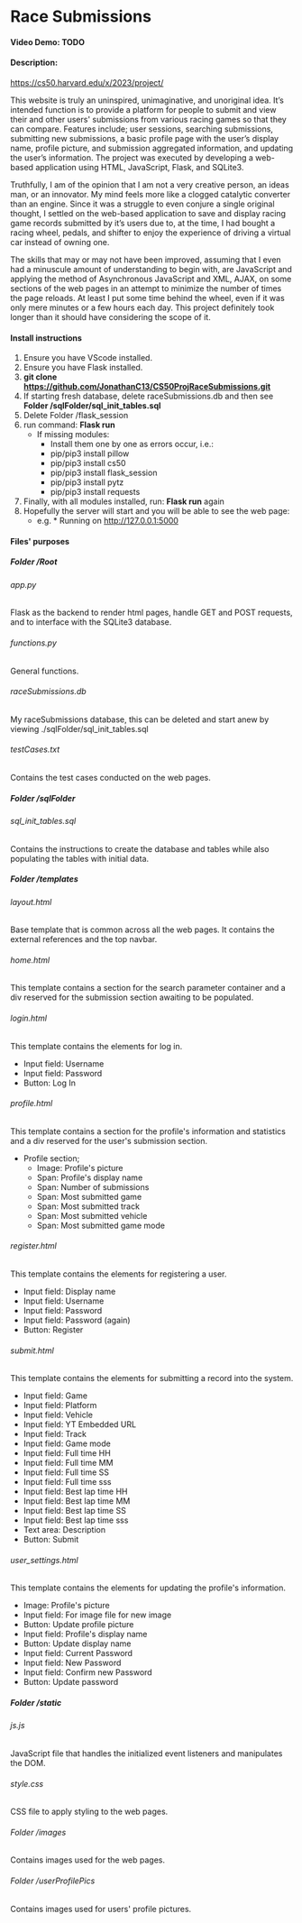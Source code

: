 # Race Submissions
#### Video Demo:  <URL HERE> TODO
#### Description:
https://cs50.harvard.edu/x/2023/project/

This website is truly an uninspired, unimaginative, and unoriginal idea. It’s intended function is to provide a platform for people to submit and view their and other users' submissions from various racing games so that they can compare. Features include; user sessions, searching submissions, submitting new submissions, a basic profile page with the user’s display name, profile picture, and submission aggregated information, and updating the user’s information. The project was executed by developing a web-based application using HTML, JavaScript, Flask, and SQLite3. 

Truthfully, I am of the opinion that I am not a very creative person, an ideas man, or an innovator. My mind feels more like a clogged catalytic converter than an engine. Since it was a struggle to even conjure a single original thought, I settled on the web-based application to save and display racing game records submitted by it’s users due to, at the time, I had bought a racing wheel, pedals, and shifter to enjoy the experience of driving a virtual car instead of owning one.

The skills that may or may not have been improved, assuming that I even had a minuscule amount of understanding to begin with, are JavaScript and applying the method of Asynchronous JavaScript and XML, AJAX, on some sections of the web pages in an attempt to minimize the number of times the page reloads. At least I put some time behind the wheel, even if it was only mere minutes or a few hours each day. This project definitely took longer than it should have considering the scope of it.

#### Install instructions
1. Ensure you have VScode installed.
2. Ensure you have Flask installed.
3. **git clone https://github.com/JonathanC13/CS50ProjRaceSubmissions.git**
4. If starting fresh database, delete raceSubmissions.db and then see **Folder /sqlFolder/sql_init_tables.sql**
5. Delete Folder /flask_session
6. run command: **Flask run**
   - If missing modules:
        - Install them one by one as errors occur, i.e.:
        - pip/pip3 install pillow
        - pip/pip3 install cs50
        - pip/pip3 install flask_session
        - pip/pip3 install pytz
        - pip/pip3 install requests
7. Finally, with all modules installed, run: **Flask run** again
8. Hopefully the server will start and you will be able to see the web page: 
    - e.g. * Running on http://127.0.0.1:5000

#### Files' purposes
##### Folder /Root
###### app.py
Flask as the backend to render html pages, handle GET and POST requests, and to interface with the SQLite3 database.

###### functions.py
General functions.

###### raceSubmissions.db
My raceSubmissions database, this can be deleted and start anew by viewing ./sqlFolder/sql_init_tables.sql

###### testCases.txt
Contains the test cases conducted on the web pages.

##### Folder /sqlFolder
###### sql_init_tables.sql
Contains the instructions to create the database and tables while also populating the tables with initial data.

##### Folder /templates
###### layout.html
Base template that is common across all the web pages. It contains the external references and the top navbar.

###### home.html
This template contains a section for the search parameter container and a div reserved for the submission section awaiting to be populated.

###### login.html
This template contains the elements for log in.
- Input field: Username
- Input field: Password
- Button: Log In

###### profile.html
This template contains a section for the profile's information and statistics and a div reserved for the user's submission section.
- Profile section;
    - Image: Profile's picture
    - Span: Profile's display name
    - Span: Number of submissions
    - Span: Most submitted game
    - Span: Most submitted track
    - Span: Most submitted vehicle
    - Span: Most submitted game mode

###### register.html
This template contains the elements for registering a user.
- Input field: Display name
- Input field: Username
- Input field: Password
- Input field: Password (again)
- Button: Register

###### submit.html
This template contains the elements for submitting a record into the system.
- Input field: Game
- Input field: Platform
- Input field: Vehicle
- Input field: YT Embedded URL
- Input field: Track
- Input field: Game mode
- Input field: Full time HH
- Input field: Full time MM
- Input field: Full time SS
- Input field: Full time sss
- Input field: Best lap time HH
- Input field: Best lap time MM
- Input field: Best lap time SS
- Input field: Best lap time sss
- Text area: Description
- Button: Submit

###### user_settings.html
This template contains the elements for updating the profile's information.
- Image: Profile's picture
- Input field: For image file for new image
- Button: Update profile picture
- Input field: Profile's display name
- Button: Update display name
- Input field: Current Password
- Input field: New Password
- Input field: Confirm new Password
- Button: Update password

##### Folder /static
###### js.js
JavaScript file that handles the initialized event listeners and manipulates the DOM.

###### style.css
CSS file to apply styling to the web pages.

###### Folder /images
Contains images used for the web pages.

###### Folder /userProfilePics
Contains images used for users' profile pictures.
